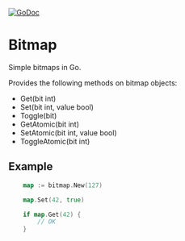 [![GoDoc](https://godoc.org/github.com/KarpelesLab/bitmap?status.svg)](https://godoc.org/github.com/KarpelesLab/bitmap)

# Bitmap

Simple bitmaps in Go.

Provides the following methods on bitmap objects:

* Get(bit int)
* Set(bit int, value bool)
* Toggle(bit)
* GetAtomic(bit int)
* SetAtomic(bit int, value bool)
* ToggleAtomic(bit int)

## Example

```Go
	map := bitmap.New(127)

	map.Set(42, true)

	if map.Get(42) {
		// OK
	}
```

